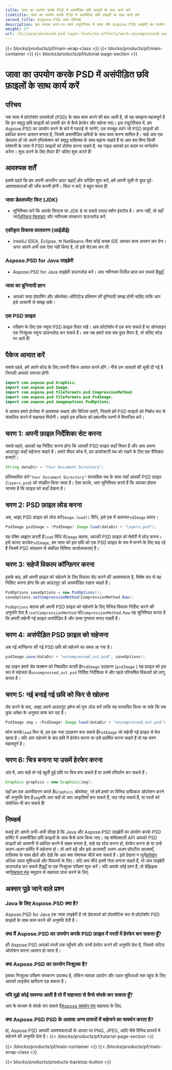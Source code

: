 ```yaml
---
title: जावा का उपयोग करके PSD में असंपीड़ित छवि फ़ाइलों के साथ कार्य करें
linktitle: जावा का उपयोग करके PSD में असंपीड़ित छवि फ़ाइलों के साथ कार्य करें
second_title: Aspose.PSD जावा एपीआई
description: इस व्यापक चरण-दर-चरण ट्यूटोरियल में जावा और Aspose.PSD लाइब्रेरी का उपयोग करके PSD प्रारूप में असम्पीडित छवि फ़ाइलों के साथ काम करना सीखें।
weight: 27
url: /hi/java/advanced-psd-layer-features-effects/work-uncompressed-image-files-psd/
---
```


{{< blocks/products/pf/main-wrap-class >}}
{{< blocks/products/pf/main-container >}}
{{< blocks/products/pf/tutorial-page-section >}}

# जावा का उपयोग करके PSD में असंपीड़ित छवि फ़ाइलों के साथ कार्य करें

## परिचय
जब जावा में फ़ोटोशॉप दस्तावेज़ों (PSD) के साथ काम करने की बात आती है, तो यह समझना महत्वपूर्ण है कि इन समृद्ध छवि फ़ाइलों को प्रभावी ढंग से कैसे हेरफेर और सहेजा जाए। इस ट्यूटोरियल में, हम Aspose.PSD का उपयोग करने के बारे में गहराई से जानेंगे, एक मजबूत API जो PSD फ़ाइलों को प्रबंधित करना आसान बनाता है, जिसमें असम्पीडित छवियों के साथ काम करना शामिल है। चाहे आप एक डेवलपर हों जो अपने एप्लिकेशन को समृद्ध ग्राफ़िक्स के साथ बढ़ाना चाहते हैं या आप बस बिना किसी परेशानी के जावा में PSD फ़ाइलों को प्रोसेस करना चाहते हैं, यह गाइड आपको हर कदम पर मार्गदर्शन करेगा। शुरू करने के लिए तैयार हैं? चलिए शुरू करते हैं!
## आवश्यक शर्तें
इससे पहले कि हम अपनी आस्तीन ऊपर चढ़ाएँ और कोडिंग शुरू करें, हमें अपनी सूची से कुछ पूर्व-आवश्यकताओं की जाँच करनी होगी। चिंता न करें; वे बहुत सरल हैं!
### जावा डेवलपमेंट किट (JDK)
- सुनिश्चित करें कि आपके सिस्टम पर JDK 8 या उससे ज़्यादा वर्शन इंस्टॉल है। अगर नहीं, तो यहाँ जाएँ[ओरेकल वेबसाइट](https://www.oracle.com/java/technologies/javase-jdk11-downloads.html) और नवीनतम संस्करण डाउनलोड करें.
### एकीकृत विकास वातावरण (आईडीई)
- IntelliJ IDEA, Eclipse, या NetBeans जैसा कोई अच्छा IDE आपका काम आसान कर देगा। अगर आपने अभी तक ऐसा नहीं किया है, तो इसे सेटअप कर लें!
### Aspose.PSD for Java लाइब्रेरी
-  Aspose.PSD for Java लाइब्रेरी डाउनलोड करें। आप नवीनतम रिलीज़ प्राप्त कर सकते हैं[यहाँ](https://releases.aspose.com/psd/java/). 
### जावा का बुनियादी ज्ञान 
- आपको जावा प्रोग्रामिंग और ऑब्जेक्ट-ओरिएंटेड प्रतिमान की बुनियादी समझ होनी चाहिए ताकि आप इसे आसानी से समझ सकें।
### एक PSD फ़ाइल
- परीक्षण के लिए एक नमूना PSD फ़ाइल तैयार रखें। आप फ़ोटोशॉप में एक बना सकते हैं या ऑनलाइन एक निःशुल्क नमूना डाउनलोड कर सकते हैं। 
अब जब हमारे पास सब कुछ तैयार है, तो चलिए कोड पर आते हैं!
## पैकेज आयात करें
सबसे पहले, हमें अपने कोड के लिए ज़रूरी पैकेज आयात करने होंगे। नीचे उन आयातों की सूची दी गई है जिनकी आपको ज़रूरत होगी:
```java
import com.aspose.psd.Graphics;
import com.aspose.psd.Image;
import com.aspose.psd.fileformats.psd.CompressionMethod;
import com.aspose.psd.fileformats.psd.PsdImage;
import com.aspose.psd.imageoptions.PsdOptions;
```
ये आयात हमारे प्रोजेक्ट में आवश्यक कक्षाएं और विधियां लाएंगे, जिससे हमें PSD फाइलों को निर्बाध रूप से संचालित करने में सहायता मिलेगी। 
आइये इस प्रक्रिया को प्रबंधनीय चरणों में विभाजित करें। 
## चरण 1: अपनी फ़ाइल निर्देशिका सेट करना
सबसे पहले, आपको यह निर्दिष्ट करना होगा कि आपकी PSD फ़ाइल कहाँ स्थित है और आप अपना आउटपुट कहाँ सहेजना चाहते हैं। हमारे सैंपल कोड में, हम डायरेक्टरी पथ को रखने के लिए एक वैरिएबल बनाएंगे।
```java
String dataDir = "Your Document Directory";
```
 प्रतिस्थापित करें`"Your Document Directory"` वास्तविक पथ के साथ जहाँ आपकी PSD फ़ाइल (`layers.psd`) को संग्रहीत किया जाता है। ऐसा करके, आप सुनिश्चित करते हैं कि आपका प्रोग्राम जानता है कि फ़ाइल को कहाँ देखना है।
## चरण 2: PSD फ़ाइल लोड करना
 अब, आइए PSD फ़ाइल को लोड करें`Image.load()` विधि, इसे एक में डालना`PsdImage` प्रकार।
```java
PsdImage psdImage = (PsdImage) Image.load(dataDir + "layers.psd");
```
 यह पंक्ति आह्वान करती है`load` विधि से`Image` क्लास, आपकी PSD फ़ाइल को मेमोरी में लोड करना। इसे कास्ट करके`PsdImage`, हम जावा को इस छवि को एक PSD फ़ाइल के रूप में मानने के लिए कह रहे हैं जिसमें PSD संचालन से संबंधित विशिष्ट कार्यात्मकताएं हैं।
## चरण 3: सहेजें विकल्प कॉन्फ़िगर करना
इसके बाद, हमें अपनी फ़ाइल को सहेजने के लिए विकल्प सेट करने की आवश्यकता है, विशेष रूप से यह निर्दिष्ट करना होगा कि हम आउटपुट को असम्पीडित रखना चाहते हैं।
```java
PsdOptions saveOptions = new PsdOptions();
saveOptions.setCompressionMethod(CompressionMethod.Raw);
```
`PsdOptions` क्लास हमें अपनी PSD फ़ाइल को सहेजने के लिए विभिन्न विकल्प निर्दिष्ट करने की अनुमति देता है।`setCompressionMethod` को`CompressionMethod.Raw` यह सुनिश्चित करता है कि हमारी सहेजी गई फ़ाइल असंपीड़ित है और उच्च गुणवत्ता बनाए रखती है।
## चरण 4: असंपीड़ित PSD फ़ाइल को सहेजना
अब नई कॉन्फ़िगर की गई PSD छवि को सहेजने का समय आ गया है।
```java
psdImage.save(dataDir + "uncompressed_out.psd", saveOptions);
```
 यह लाइन हमारे सेव फंक्शन को निष्पादित करती है`PsdImage` उदाहरण (`psdImage` ) यह फ़ाइल को इस रूप में सहेजता है`uncompressed_out.psd` निर्दिष्ट निर्देशिका में और पहले परिभाषित विकल्पों को लागू करता है।
## चरण 5: नई बनाई गई छवि को फिर से खोलना
सेव करने के बाद, आइए अपने आउटपुट इमेज को पुनः लोड करें ताकि यह सत्यापित किया जा सके कि सब कुछ अपेक्षा के अनुरूप काम कर रहा है।
```java
PsdImage img = (PsdImage) Image.load(dataDir + "uncompressed_out.psd");
```
 फोन करके`load` फिर से, हम एक नया उदाहरण बना सकते हैं`PsdImage` जो सहेजी गई फ़ाइल से मेल खाता है। यदि आप सहेजने के बाद छवि में हेरफेर करना या उसे प्रदर्शित करना चाहते हैं तो यह चरण महत्वपूर्ण है।
## चरण 6: चित्र बनाना या उसमें हेरफेर करना
अंत में, आप चाहें तो नई खुली हुई छवि पर चित्र बना सकते हैं या उसमें परिवर्तन कर सकते हैं।
```java
Graphics graphics = new Graphics(img);
```
 यहाँ हम एक आरंभीकरण करते हैं`Graphics` ऑब्जेक्ट, जो हमें हमारे पर विभिन्न ग्राफिकल ऑपरेशन करने की अनुमति देता है`img`यदि आप चाहें तो आप आकृतियाँ बना सकते हैं, पाठ जोड़ सकते हैं, या परतों को संशोधित भी कर सकते हैं!
## निष्कर्ष
बधाई हो! आपने अभी-अभी सीखा है कि Java और Aspose.PSD लाइब्रेरी का उपयोग करके PSD फ़ॉर्मेट में असम्पीडित छवि फ़ाइलों के साथ कैसे काम किया जाए। यह शक्तिशाली API आपको PSD फ़ाइलों को आसानी से प्रबंधित करने में सक्षम बनाता है, चाहे वह लोड करना हो, हेरफेर करना हो या उन्हें अलग-अलग फ़ॉर्मेट में सहेजना हो। तो आगे बढ़ें और इसे आज़माएँ! अलग-अलग प्रॉपर्टीज़ आज़माएँ, ग्राफ़िक्स के साथ खेलें और देखें कि आप क्या रोमांचक चीज़ें बना सकते हैं।
 इसे देखना न भूलें[प्रलेखन](https://reference.aspose.com/psd/java/) अधिक उन्नत सुविधाओं और विकल्पों के लिए। यदि आप सीधे इसमें गोता लगाना चाहते हैं, तो आप लाइब्रेरी डाउनलोड कर सकते हैं[यहाँ](https://releases.aspose.com/psd/java/) या एक निःशुल्क परीक्षण शुरू करें। यदि आपके कोई प्रश्न हैं, तो बेझिझक जाएँ[सहयता मंच](https://forum.aspose.com/c/psd/34) समुदाय से सहायता प्राप्त करने के लिए.
## अक्सर पूछे जाने वाले प्रश्न
### Java के लिए Aspose.PSD क्या है?
Aspose.PSD for Java एक जावा लाइब्रेरी है जो डेवलपर्स को प्रोग्रामेटिक रूप से फ़ोटोशॉप PSD फ़ाइलों के साथ काम करने की अनुमति देती है।
### क्या मैं Aspose.PSD का उपयोग करके PSD फ़ाइल में परतों में हेरफेर कर सकता हूँ?
हाँ! Aspose.PSD आपको परतों तक पहुँचने और उनमें हेरफेर करने की अनुमति देता है, जिससे जटिल ऑपरेशन करना आसान हो जाता है।
### क्या Aspose.PSD का उपयोग निःशुल्क है?
इसका निःशुल्क परीक्षण संस्करण उपलब्ध है, लेकिन व्यापक उपयोग और उन्नत सुविधाओं तक पहुंच के लिए आपको लाइसेंस खरीदना पड़ सकता है।
### यदि मुझे कोई समस्या आती है तो मैं सहायता से कैसे संपर्क कर सकता हूँ?
 आप के माध्यम से संपर्क कर सकते हैं[Aspose समर्थन मंच](https://forum.aspose.com/c/psd/34) सहायता के लिए.
### क्या Aspose.PSD PSD के अलावा अन्य प्रारूपों में सहेजने का समर्थन करता है?
हां, Aspose.PSD आपकी आवश्यकताओं के आधार पर PNG, JPEG, आदि जैसे विभिन्न प्रारूपों में सहेजने की अनुमति देता है।
{{< /blocks/products/pf/tutorial-page-section >}}

{{< /blocks/products/pf/main-container >}}
{{< /blocks/products/pf/main-wrap-class >}}

{{< blocks/products/products-backtop-button >}}

